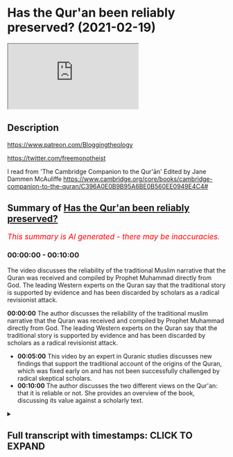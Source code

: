 # Has the Qur'an been reliably preserved? (2021-02-19)

<iframe loading='lazy' src='https://www.youtube.com/embed/WKlSJa-ZnJQ'></iframe>

## Description

https://www.patreon.com/Bloggingtheology

https://twitter.com/freemonotheist

I read from 'The Cambridge Companion to the Qur'ān' Edited by Jane Dammen McAuliffe 
https://www.cambridge.org/core/books/cambridge-companion-to-the-quran/C396A0E0B9B95A6BE0B560EE0949E4C4#

## Summary of [Has the Qur'an been reliably preserved?](https://www.youtube.com/watch?v=WKlSJa-ZnJQ)


*<span style="color:red; font-size:125%">This summary is AI generated - there may be inaccuracies</span>. [](/)*

### <a onclick="modifyYTiframeseektime('0')">00:00:00</a> - <a onclick="modifyYTiframeseektime('600')">00:10:00</a>

The video discusses the reliability of the traditional Muslim narrative that the Quran was received and compiled by Prophet Muhammad directly from God. The leading Western experts on the Quran say that the traditional story is supported by evidence and has been discarded by scholars as a radical revisionist attack.

**<a onclick="modifyYTiframeseektime('0')">00:00:00</a>** The author discusses the reliability of the traditional muslim narrative that the Quran was received and compiled by Prophet Muhammad directly from God. The leading Western experts on the Quran say that the traditional story is supported by evidence and has been discarded by scholars as a radical revisionist attack.
* **<a onclick="modifyYTiframeseektime('300')">00:05:00</a>** This video by an expert in Quranic studies discusses new findings that support the traditional account of the origins of the Quran, which was fixed early on and has not been successfully challenged by radical skeptical scholars.
* **<a onclick="modifyYTiframeseektime('600')">00:10:00</a>** The author discusses the two different views on the Qur'an: that it is reliable or not. She provides an overview of the book, discussing its value against a scholarly text.

<details><summary><h2>Full transcript with timestamps: CLICK TO EXPAND</h2></summary>

<a onclick="modifyYTiframeseektime('1')">0:00:01</a> Has the Quran been reliably transmitted ? The answer 
to that question will depend on whom you ask.  
<a onclick="modifyYTiframeseektime('8')">0:00:08</a> If you ask Christian missionaries and apologists 
they'll say: NO , the Quran has not been reliably    
<a onclick="modifyYTiframeseektime('15')">0:00:15</a> transmitted. But i want to ask a different group 
of people, the leading Western Experts on the Quran .    
<a onclick="modifyYTiframeseektime('22')">0:00:22</a> These are not muslims , these are professors at 
Western Universities , and i want to get their view    
<a onclick="modifyYTiframeseektime('28')">0:00:28</a> on this subject . And to get that answer , i'll 
turn to "The Cambridge Companion to the Qur'ān"  
<a onclick="modifyYTiframeseektime('35')">0:00:35</a> this is published by Cambridge University 
Press . It's edited by Jane Dammen McAuliffe,  
<a onclick="modifyYTiframeseektime('41')">0:00:41</a> herself a scholar, and she has brought 
together an international team of scholars   
<a onclick="modifyYTiframeseektime('48')">0:00:48</a> to talk about this subject and others as well ,
they discuss the formation of the Quranic text .  
<a onclick="modifyYTiframeseektime('55')">0:00:55</a> There's a description and analysis of the contents ,
transmission and dissemination , interpretations and    
<a onclick="modifyYTiframeseektime('61')">0:01:01</a> intellectual traditions and contemporary readings .
In all there are 14 chapters by the West's top    
<a onclick="modifyYTiframeseektime('69')">0:01:09</a> scholars. I think they're all non-muslim 
maybe one or two judging by their names    
<a onclick="modifyYTiframeseektime('75')">0:01:15</a> might be muslim but i'm not sure about that. Now 
this is definitely an academic text , it's written    
<a onclick="modifyYTiframeseektime('80')">0:01:20</a> by scholars for students of the subject and i want 
to read from a chapter by a very distinguished    
<a onclick="modifyYTiframeseektime('89')">0:01:29</a> professor of the Quran from the University 
of Berlin : Angelika Neuwirth , she's a name that's    
<a onclick="modifyYTiframeseektime('95')">0:01:35</a> very well known to students of the Quran in 
the West . And she discusses this subject    
<a onclick="modifyYTiframeseektime('101')">0:01:41</a> about the reliability of the text and
also she offers her comments on the traditional    
<a onclick="modifyYTiframeseektime('110')">0:01:50</a> story that muslims say about the origins of the 
Quran , about Uthman and so on . Is that something    
<a onclick="modifyYTiframeseektime('115')">0:01:55</a> we can take seriously anymore or do we have 
to jettison that traditional muslim narrative    
<a onclick="modifyYTiframeseektime('121')">0:02:01</a> about the reception and the origin of the Quran .
Now, iI'm going to read a couple of paragraphs    
<a onclick="modifyYTiframeseektime('128')">0:02:08</a> from this essay of hers: "Structural linguistic 
and literary features" is the chapter.  
<a onclick="modifyYTiframeseektime('135')">0:02:15</a> It's not very user-friendly , i'll 
admit that, but i'll try and  
<a onclick="modifyYTiframeseektime('139')">0:02:19</a> make some comments hopefully clarify what she's 
saying . I had to read it several times myself just    
<a onclick="modifyYTiframeseektime('144')">0:02:24</a> to get the sense of what she's saying , but 
her conclusions are really important of course    
<a onclick="modifyYTiframeseektime('149')">0:02:29</a> because these are experts , they're not christian 
missionaries with an axe to grind , to do down    
<a onclick="modifyYTiframeseektime('156')">0:02:36</a> muslims and do down Islam and destroy the Quran 
basically , the credibility of the Quran in the eyes    
<a onclick="modifyYTiframeseektime('162')">0:02:42</a> of people . So what do the top scholars say? on page 
100 Angelika Neuwirth writes: "The presentation    
<a onclick="modifyYTiframeseektime('171')">0:02:51</a> of Quranic development in this chapter presupposes 
the reliability of the basic data of traditional    
<a onclick="modifyYTiframeseektime('179')">0:02:59</a> accounts about the emergence of the Quran , assuming 
the transmitted Quranic text to be the genuine    
<a onclick="modifyYTiframeseektime('185')">0:03:05</a> collection of the communications of the prophet 
as pronounced during his activities at Mecca   
<a onclick="modifyYTiframeseektime('192')">0:03:12</a> about 610 to 22 CE and again at Medina until 
his death at 632 CE . it is true that the earlier    
<a onclick="modifyYTiframeseektime('202')">0:03:22</a> consensus of scholarly opinion on the origins of 
islam has since the publication of John Wansbrough's    
<a onclick="modifyYTiframeseektime('210')">0:03:30</a> "Quranic Studies" (this is in 1977 by the way)
and Patricia Crone and Michael Cook's "Hagarism"    
<a onclick="modifyYTiframeseektime('217')">0:03:37</a> (also in 1977) this consensus
has been shattered (she says)  
<a onclick="modifyYTiframeseektime('224')">0:03:44</a> and that various attempts at a new reconstruction 
of those origins have been put forward .  
<a onclick="modifyYTiframeseektime('232')">0:03:52</a> as a whole however , the theories of the 
so-called skeptic or revisionist scholars who    
<a onclick="modifyYTiframeseektime('240')">0:04:00</a> arguing historically make a radical break with 
the transmitted picture of islamic origins   
<a onclick="modifyYTiframeseektime('247')">0:04:07</a> shifting them in both time and place from the 7th 
to the 8th or 9th century and from the Arabian    
<a onclick="modifyYTiframeseektime('254')">0:04:14</a> peninsula to the fertile crescent have by now 
been discarded . so just to pause there , she's    
<a onclick="modifyYTiframeseektime('262')">0:04:22</a> saying that the radical attacks in the 1970s 
and people like Patricia Crone , Michael Cook , John   
<a onclick="modifyYTiframeseektime('268')">0:04:28</a> Wansbrough which really criticized the traditional 
muslims narrative of the origins of the Quran ,   
<a onclick="modifyYTiframeseektime('276')">0:04:36</a> this radical revisionist attack has basically 
been abandoned by scholars , it's been looked at ,  
<a onclick="modifyYTiframeseektime('282')">0:04:42</a> been analyzed , assessed and it's been found 
wanting , so it's now been discarded . these radical    
<a onclick="modifyYTiframeseektime('290')">0:04:50</a> theories peddled by certain well-known shall we say missionaries like  
<a onclick="modifyYTiframeseektime('295')">0:04:55</a> i'll mention one name : J. Smith . these 
have been discarded now by serious scholars .  
<a onclick="modifyYTiframeseektime('302')">0:05:02</a> and then she says : though many of their critical 
observations remain challenging and still call for    
<a onclick="modifyYTiframeseektime('307')">0:05:07</a> investigation . so they raise interesting questions 
but their basic theory of rejecting the  
<a onclick="modifyYTiframeseektime('315')">0:05:15</a> traditional account of the origins of the Quran 
has been discarded (in other words they rejected it) .  
<a onclick="modifyYTiframeseektime('322')">0:05:22</a> then she goes on : new findings of the Quranic text 
fragments because (just to pause again) there    
<a onclick="modifyYTiframeseektime('329')">0:05:29</a> have been so many earlier and earlier manuscript 
fragments or whole manuscripts of the Quran have    
<a onclick="modifyYTiframeseektime('336')">0:05:36</a> been found over the recent years , we have a wealth 
of manuscript evidence now that goes back     
<a onclick="modifyYTiframeseektime('342')">0:05:42</a> within the first century of the time of the 
prophet and this makes a big difference . she says :  
<a onclick="modifyYTiframeseektime('348')">0:05:48</a> new findings of Quranic text fragments moreover 
can be reduced to a firm rather than calling to    
<a onclick="modifyYTiframeseektime('354')">0:05:54</a> question the traditional picture of the Quran 
as an early fixed text composed of the surahs    
<a onclick="modifyYTiframeseektime('361')">0:06:01</a> we have . so she's saying all these manuscripts 
confirm the traditional account that the Quran was    
<a onclick="modifyYTiframeseektime('368')">0:06:08</a> fixed in the form we know it very very early on 
and we now know this because we have the evidence ,  
<a onclick="modifyYTiframeseektime('375')">0:06:15</a> we have empirical evidence , hard facts , the actual 
manuscripts themselves which prove this (she says).  
<a onclick="modifyYTiframeseektime('383')">0:06:23</a> Nor have scholars trying to deconstruct that image 
through linguistic arguments (so okay they now turn    
<a onclick="modifyYTiframeseektime('389')">0:06:29</a> to other arguments "the radicals" using clever 
linguistic arguments), nor have scholars trying    
<a onclick="modifyYTiframeseektime('396')">0:06:36</a> to deconstruct that image through linguistic 
arguments succeeded in seriously discrediting    
<a onclick="modifyYTiframeseektime('402')">0:06:42</a> the genuineness of the Quran as we now know it. So 
she's saying that even these attacks have failed    
<a onclick="modifyYTiframeseektime('410')">0:06:50</a> and the genuineness of the Quran that we now have 
it has been vindicated (to put it in my own words).  
<a onclick="modifyYTiframeseektime('416')">0:06:56</a> Now , she refers to the work of 
Christoph Luxenberg who views the Quran as an    
<a onclick="modifyYTiframeseektime('422')">0:07:02</a> originally Syriac Arabic melange , later 
adapted to the rules of classical Arabic .  
<a onclick="modifyYTiframeseektime('428')">0:07:08</a> and Günter Lüling who reads the Quran as 
a collection of hymns composed in a Christian    
<a onclick="modifyYTiframeseektime('435')">0:07:15</a> (believe it or not) Arabic dialect and 
later revised to fit the grammatical rules    
<a onclick="modifyYTiframeseektime('440')">0:07:20</a> newly established in the 8th and 9th centuries (so 
these are some of the crazy ideas that have been    
<a onclick="modifyYTiframeseektime('448')">0:07:28</a> weighed and found wanting and dismissed). Whereas 
Lüling's reference to the earlier hypotheses of    
<a onclick="modifyYTiframeseektime('455')">0:07:35</a> Karl Vollers, who had identified the original 
language of the Quran as broadly dialectical    
<a onclick="modifyYTiframeseektime('461')">0:07:41</a> points to a yet unresolved problem, Luxenberg's 
assumption of a Syriac-Arabic linguistic melange    
<a onclick="modifyYTiframeseektime('469')">0:07:49</a> as the original language of the Quran lacks 
a methodologically sound basis. (This is a    
<a onclick="modifyYTiframeseektime('475')">0:07:55</a> scholarly way of saying 'it's crap' I mean it just 
has no basis, there's no evidence for it , it's just    
<a onclick="modifyYTiframeseektime('481')">0:08:01</a> hypothesis and speculation). She 
continues (to conclude): The alternative    
<a onclick="modifyYTiframeseektime('488')">0:08:08</a> visions about the genesis of the Quran presented 
by Wansbrough , Cook and Lüling and luxenberg  
<a onclick="modifyYTiframeseektime('496')">0:08:16</a> are not only mutually exclusive (in other 
words, they all contradict each other) .  
<a onclick="modifyYTiframeseektime('501')">0:08:21</a> but rely on textual observations that are too 
selective to be compatible with a comprehensive    
<a onclick="modifyYTiframeseektime('508')">0:08:28</a> Quranic textual evidence that can be drawn only 
from a systematically microstructural reading .  
<a onclick="modifyYTiframeseektime('516')">0:08:36</a> so just to put that into a simpler english , she's 
saying that the alternative is the revisionist    
<a onclick="modifyYTiframeseektime('522')">0:08:42</a> scholars about the origins of the Quran ,
from Wansbrough , Crone , Cook , Lüling , Luxenberg .not    
<a onclick="modifyYTiframeseektime('528')">0:08:48</a> only do they contradict each other  so they can't 
all be true any one of them in theory could be    
<a onclick="modifyYTiframeseektime('532')">0:08:52</a> true but they rely on textual observations that 
are too selective, in other words they don't   
<a onclick="modifyYTiframeseektime('538')">0:08:58</a> use a comprehensive wide basis of evidence , they 
have very selective and they pick on little things    
<a onclick="modifyYTiframeseektime('546')">0:09:06</a> and make big theories , they're not looking at 
a comprehensive as she says Quranic textual    
<a onclick="modifyYTiframeseektime('551')">0:09:11</a> evidence , they're not looking at all the evidence. END QUOTE
So that's the passage there i just    
<a onclick="modifyYTiframeseektime('557')">0:09:17</a> read in pretty dense academic language .
But the conclusion i draw on this    
<a onclick="modifyYTiframeseektime('565')">0:09:25</a> top expert who's not a muslim at the University of 
Berlin, expert on the Quran is that the traditional    
<a onclick="modifyYTiframeseektime('573')">0:09:33</a> muslim story of the genesis of the Quran , in 
other words it was given to Muhammad during    
<a onclick="modifyYTiframeseektime('579')">0:09:39</a> his own lifetime codified into one single
text if you like just after by Uthman (we all    
<a onclick="modifyYTiframeseektime('588')">0:09:48</a> know the story) , this has not been successfully 
challenged by radical and skeptical scholars ,  
<a onclick="modifyYTiframeseektime('596')">0:09:56</a> these radical skeptical scholars are now 
pretty much not accepted as having anything   
<a onclick="modifyYTiframeseektime('603')">0:10:03</a> valid and to say any longer, their theories 
are discarded. Although some of the questions    
<a onclick="modifyYTiframeseektime('608')">0:10:08</a> she says that they raise are still of interest, so 
there is that. But she herself  
<a onclick="modifyYTiframeseektime('614')">0:10:14</a> says the beginning of this passage i read 
that she relies, she assumes the genuineness    
<a onclick="modifyYTiframeseektime('621')">0:10:21</a> of the Quranic text that we have today being the 
same text that goes back to Muhammad. So that's    
<a onclick="modifyYTiframeseektime('626')">0:10:26</a> her working hypothesis - it's not been successfully 
challenged by radical skeptic scholars. So there we   
<a onclick="modifyYTiframeseektime('633')">0:10:33</a> have it, we have two very different 
views, we have the views of Christian missionaries    
<a onclick="modifyYTiframeseektime('638')">0:10:38</a> who say we don't have a reliable text and we 
have the views of the experts , the scholars , the    
<a onclick="modifyYTiframeseektime('643')">0:10:43</a> people whose who are professors in this 
subject who say the opposite. So i think that    
<a onclick="modifyYTiframeseektime('652')">0:10:52</a> i just find that very very interesting .
this book is worth getting actually  ,  
<a onclick="modifyYTiframeseektime('656')">0:10:56</a> against a scholarly text, it's a very advanced 
text but it provides you with some real  
<a onclick="modifyYTiframeseektime('661')">0:11:01</a> information about actual scholarly research 
rather than the perhaps the propaganda that    
<a onclick="modifyYTiframeseektime('667')">0:11:07</a> you'll come across from Christian websites 
and missionaries . Until next time  

</details>
